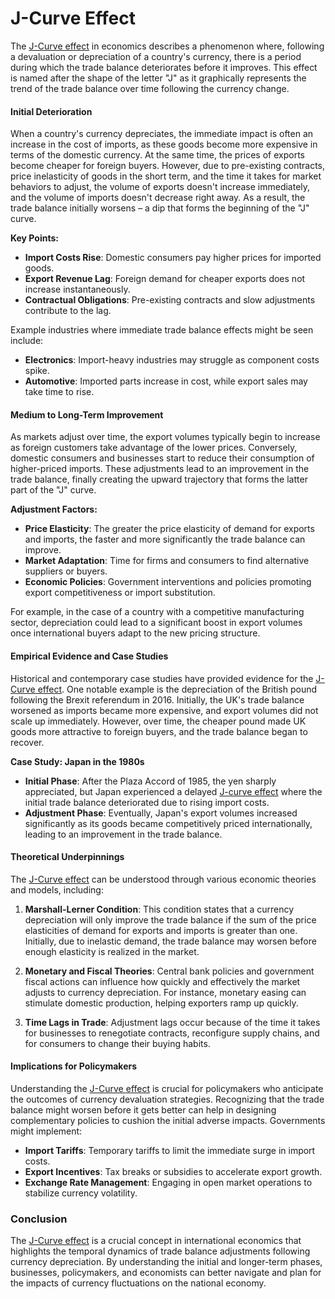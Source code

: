 # J-Curve Effect

The [J-Curve effect](../j/j-curve_effect.md) in economics describes a phenomenon where, following a devaluation or depreciation of a country's currency, there is a period during which the trade balance deteriorates before it improves. This effect is named after the shape of the letter "J" as it graphically represents the trend of the trade balance over time following the currency change.

#### Initial Deterioration

When a country's currency depreciates, the immediate impact is often an increase in the cost of imports, as these goods become more expensive in terms of the domestic currency. At the same time, the prices of exports become cheaper for foreign buyers. However, due to pre-existing contracts, price inelasticity of goods in the short term, and the time it takes for market behaviors to adjust, the volume of exports doesn't increase immediately, and the volume of imports doesn't decrease right away. As a result, the trade balance initially worsens – a dip that forms the beginning of the "J" curve.

**Key Points:**
- **Import Costs Rise**: Domestic consumers pay higher prices for imported goods.
- **Export Revenue Lag**: Foreign demand for cheaper exports does not increase instantaneously.
- **Contractual Obligations**: Pre-existing contracts and slow adjustments contribute to the lag.

Example industries where immediate trade balance effects might be seen include:
- **Electronics**: Import-heavy industries may struggle as component costs spike.
- **Automotive**: Imported parts increase in cost, while export sales may take time to rise.

#### Medium to Long-Term Improvement

As markets adjust over time, the export volumes typically begin to increase as foreign customers take advantage of the lower prices. Conversely, domestic consumers and businesses start to reduce their consumption of higher-priced imports. These adjustments lead to an improvement in the trade balance, finally creating the upward trajectory that forms the latter part of the "J" curve.

**Adjustment Factors:**
- **Price Elasticity**: The greater the price elasticity of demand for exports and imports, the faster and more significantly the trade balance can improve.
- **Market Adaptation**: Time for firms and consumers to find alternative suppliers or buyers.
- **Economic Policies**: Government interventions and policies promoting export competitiveness or import substitution.

For example, in the case of a country with a competitive manufacturing sector, depreciation could lead to a significant boost in export volumes once international buyers adapt to the new pricing structure. 

#### Empirical Evidence and Case Studies

Historical and contemporary case studies have provided evidence for the [J-Curve effect](../j/j-curve_effect.md). One notable example is the depreciation of the British pound following the Brexit referendum in 2016. Initially, the UK's trade balance worsened as imports became more expensive, and export volumes did not scale up immediately. However, over time, the cheaper pound made UK goods more attractive to foreign buyers, and the trade balance began to recover.

**Case Study: Japan in the 1980s**
- **Initial Phase**: After the Plaza Accord of 1985, the yen sharply appreciated, but Japan experienced a delayed [J-curve effect](../j/j-curve_effect.md) where the initial trade balance deteriorated due to rising import costs.
- **Adjustment Phase**: Eventually, Japan's export volumes increased significantly as its goods became competitively priced internationally, leading to an improvement in the trade balance.

#### Theoretical Underpinnings

The [J-Curve effect](../j/j-curve_effect.md) can be understood through various economic theories and models, including:

1. **Marshall-Lerner Condition**: This condition states that a currency depreciation will only improve the trade balance if the sum of the price elasticities of demand for exports and imports is greater than one. Initially, due to inelastic demand, the trade balance may worsen before enough elasticity is realized in the market.

2. **Monetary and Fiscal Theories**: Central bank policies and government fiscal actions can influence how quickly and effectively the market adjusts to currency depreciation. For instance, monetary easing can stimulate domestic production, helping exporters ramp up quickly.

3. **Time Lags in Trade**: Adjustment lags occur because of the time it takes for businesses to renegotiate contracts, reconfigure supply chains, and for consumers to change their buying habits.

#### Implications for Policymakers

Understanding the [J-Curve effect](../j/j-curve_effect.md) is crucial for policymakers who anticipate the outcomes of currency devaluation strategies. Recognizing that the trade balance might worsen before it gets better can help in designing complementary policies to cushion the initial adverse impacts. Governments might implement:

- **Import Tariffs**: Temporary tariffs to limit the immediate surge in import costs.
- **Export Incentives**: Tax breaks or subsidies to accelerate export growth.
- **Exchange Rate Management**: Engaging in open market operations to stabilize currency volatility.

### Conclusion

The [J-Curve effect](../j/j-curve_effect.md) is a crucial concept in international economics that highlights the temporal dynamics of trade balance adjustments following currency depreciation. By understanding the initial and longer-term phases, businesses, policymakers, and economists can better navigate and plan for the impacts of currency fluctuations on the national economy.
